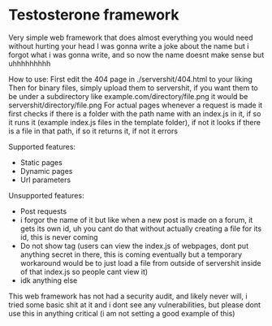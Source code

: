 # Testosterone framework
Very simple web framework that does almost everything you would need without hurting your head
I was gonna write a joke about the name but i forgot what i was gonna write, and so now the name doesnt make sense but uhhhhhhhhh

How to use:
First edit the 404 page in ./servershit/404.html to your liking
Then for binary files, simply upload them to servershit, if you want them to be under a subdirectory like example.com/directory/file.png it would be servershit/directory/file.png
For actual pages whenever a request is made it first checks if there is a folder with the path name with an index.js in it, if so it runs it (example index.js files in the template folder), if not it looks if there is a file in that path, if so it returns it, if not it errors

Supported features:
* Static pages
* Dynamic pages
* Url parameters

Unsupported features:
* Post requests
* i forgor the name of it but like when a new post is made on a forum, it gets its own id, uh you cant do that without actually creating a file for its id, this is never coming
* Do not show tag (users can view the index.js of webpages, dont put anything secret in there, this is coming eventually but a temporary workaround would be to just load a file from outside of servershit inside of that index.js so people cant view it)
* idk anything else

This web framework has not had a security audit, and likely never will, i tried some basic shit at it and i dont see any vulnerabilities, but please dont use this in anything critical (i am not setting a good example of this)
